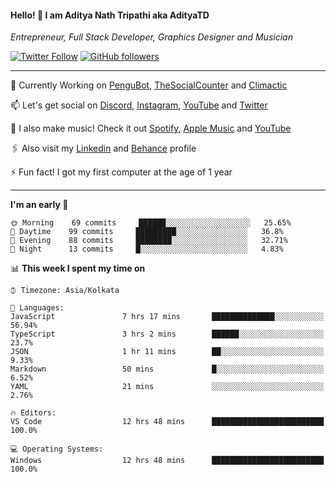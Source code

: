 <h4>Hello! 👋 I am Aditya Nath Tripathi aka AdityaTD</h4>
<p><em>Entrepreneur, Full Stack Developer, Graphics Designer and Musician</em></p>

[![Twitter Follow](https://img.shields.io/twitter/follow/adityatripathid?label=Follow)](https://twitter.com/adityatripathid)
[![GitHub followers](https://img.shields.io/github/followers/AdityaTD?label=Follow&style=social)](https://github.com/AdityaTD)

----
🔭 Currently Working on [PenguBot](https://github.com/PenguBot), [TheSocialCounter](https://thesocialcounter.com) and [Climactic](https://climactic.co)

📫 Let's get social on [Discord](https://discord.gg/cu8aMYw), [Instagram](https://instagram.com/aditya_td), [YouTube](https://youtube.com/AdityaTD) and [Twitter](https://twitter.com/adityatripathid)

🎵 I also make music! Check it out [Spotify](https://open.spotify.com/artist/3MKIyx6JG4TwZNSHnmNyMm), [Apple Music](https://music.apple.com/us/artist/aditya-tripathi/1504395195) and [YouTube](https://youtube.com/AdityaTD)

🖇️ Also visit my [Linkedin](https://www.linkedin.com/in/adityatd) and [Behance](https://www.behance.net/AdityaTD) profile

⚡ Fun fact! I got my first computer at the age of 1 year

----

<!--START_SECTION:waka-->
**I'm an early 🐤** 

```text
🌞 Morning    69 commits     ██████░░░░░░░░░░░░░░░░░░░   25.65% 
🌆 Daytime    99 commits     █████████░░░░░░░░░░░░░░░░   36.8% 
🌃 Evening    88 commits     ████████░░░░░░░░░░░░░░░░░   32.71% 
🌙 Night      13 commits     █░░░░░░░░░░░░░░░░░░░░░░░░   4.83%

```


📊 **This week I spent my time on** 

```text
⌚︎ Timezone: Asia/Kolkata

💬 Languages: 
JavaScript               7 hrs 17 mins       ██████████████░░░░░░░░░░░   56.94% 
TypeScript               3 hrs 2 mins        ██████░░░░░░░░░░░░░░░░░░░   23.7% 
JSON                     1 hr 11 mins        ██░░░░░░░░░░░░░░░░░░░░░░░   9.33% 
Markdown                 50 mins             █░░░░░░░░░░░░░░░░░░░░░░░░   6.52% 
YAML                     21 mins             ░░░░░░░░░░░░░░░░░░░░░░░░░   2.76%

🔥 Editors: 
VS Code                  12 hrs 48 mins      █████████████████████████   100.0%

💻 Operating Systems: 
Windows                  12 hrs 48 mins      █████████████████████████   100.0%

```


<!--END_SECTION:waka-->